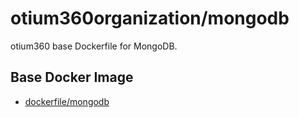 # otium360organization/mongodb
otium360 base Dockerfile for MongoDB.


## Base Docker Image
- [dockerfile/mongodb](https://github.com/dockerfile/mongodb)
